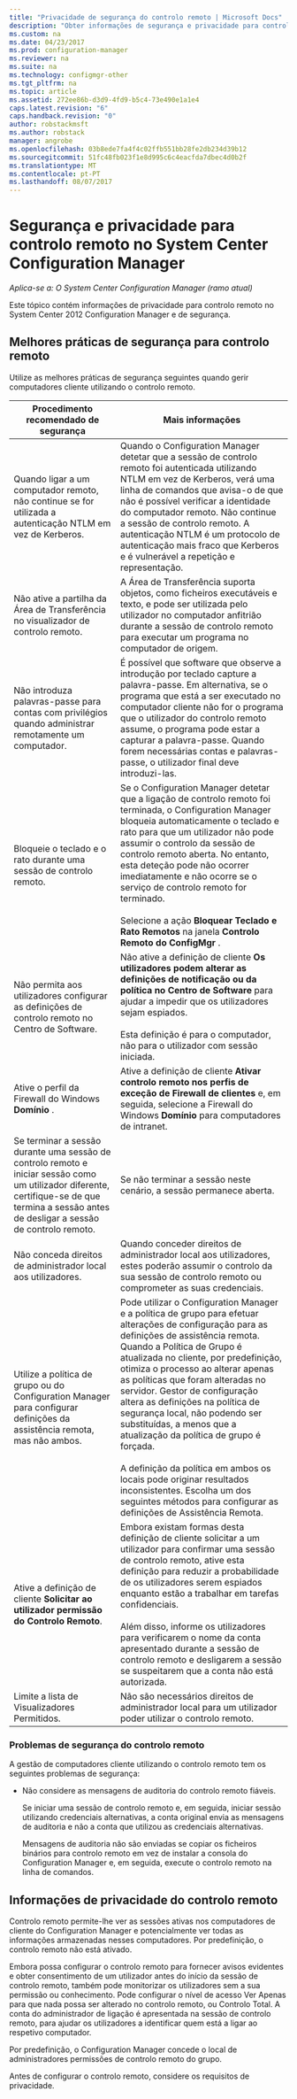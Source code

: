 ```yaml
---
title: "Privacidade de segurança do controlo remoto | Microsoft Docs"
description: "Obter informações de segurança e privacidade para controlo remoto no System Center Configuration Manager."
ms.custom: na
ms.date: 04/23/2017
ms.prod: configuration-manager
ms.reviewer: na
ms.suite: na
ms.technology: configmgr-other
ms.tgt_pltfrm: na
ms.topic: article
ms.assetid: 272ee86b-d3d9-4fd9-b5c4-73e490e1a1e4
caps.latest.revision: "6"
caps.handback.revision: "0"
author: robstackmsft
ms.author: robstack
manager: angrobe
ms.openlocfilehash: 03b8ede7fa4f4c02ffb551bb28fe2db234d39b12
ms.sourcegitcommit: 51fc48fb023f1e8d995c6c4eacfda7dbec4d0b2f
ms.translationtype: MT
ms.contentlocale: pt-PT
ms.lasthandoff: 08/07/2017
---
```

# <a name="security-and-privacy-for-remote-control-in-system-center-configuration-manager"></a>Segurança e privacidade para controlo remoto no System Center Configuration Manager

*Aplica-se a: O System Center Configuration Manager (ramo atual)*

Este tópico contém informações de privacidade para controlo remoto no System Center 2012 Configuration Manager e de segurança.  

##  <a name="BKMK_Security_HardwareInventory"></a> Melhores práticas de segurança para controlo remoto  
 Utilize as melhores práticas de segurança seguintes quando gerir computadores cliente utilizando o controlo remoto.  

|Procedimento recomendado de segurança|Mais informações|  
|----------------------------|----------------------|  
|Quando ligar a um computador remoto, não continue se for utilizada a autenticação NTLM em vez de Kerberos.|Quando o Configuration Manager detetar que a sessão de controlo remoto foi autenticada utilizando NTLM em vez de Kerberos, verá uma linha de comandos que avisa-o de que não é possível verificar a identidade do computador remoto. Não continue a sessão de controlo remoto. A autenticação NTLM é um protocolo de autenticação mais fraco que Kerberos e é vulnerável a repetição e representação.|  
|Não ative a partilha da Área de Transferência no visualizador de controlo remoto.|A Área de Transferência suporta objetos, como ficheiros executáveis e texto, e pode ser utilizada pelo utilizador no computador anfitrião durante a sessão de controlo remoto para executar um programa no computador de origem.|  
|Não introduza palavras-passe para contas com privilégios quando administrar remotamente um computador.|É possível que software que observe a introdução por teclado capture a palavra-passe. Em alternativa, se o programa que está a ser executado no computador cliente não for o programa que o utilizador do controlo remoto assume, o programa pode estar a capturar a palavra-passe. Quando forem necessárias contas e palavras-passe, o utilizador final deve introduzi-las.|  
|Bloqueie o teclado e o rato durante uma sessão de controlo remoto.|Se o Configuration Manager detetar que a ligação de controlo remoto foi terminada, o Configuration Manager bloqueia automaticamente o teclado e rato para que um utilizador não pode assumir o controlo da sessão de controlo remoto aberta. No entanto, esta deteção pode não ocorrer imediatamente e não ocorre se o serviço de controlo remoto for terminado.<br /><br /> Selecione a ação **Bloquear Teclado e Rato Remotos** na janela **Controlo Remoto do ConfigMgr** .|  
|Não permita aos utilizadores configurar as definições de controlo remoto no Centro de Software.|Não ative a definição de cliente **Os utilizadores podem alterar as definições de notificação ou da política no Centro de Software** para ajudar a impedir que os utilizadores sejam espiados.<br /><br /> Esta definição é para o computador, não para o utilizador com sessão iniciada.|  
|Ative o perfil da Firewall do Windows **Domínio** .|Ative a definição de cliente **Ativar controlo remoto nos perfis de exceção de Firewall de clientes** e, em seguida, selecione a Firewall do Windows **Domínio** para computadores de intranet.|  
|Se terminar a sessão durante uma sessão de controlo remoto e iniciar sessão como um utilizador diferente, certifique-se de que termina a sessão antes de desligar a sessão de controlo remoto.|Se não terminar a sessão neste cenário, a sessão permanece aberta.|  
|Não conceda direitos de administrador local aos utilizadores.|Quando conceder direitos de administrador local aos utilizadores, estes poderão assumir o controlo da sua sessão de controlo remoto ou comprometer as suas credenciais.|  
|Utilize a política de grupo ou do Configuration Manager para configurar definições da assistência remota, mas não ambos.|Pode utilizar o Configuration Manager e a política de grupo para efetuar alterações de configuração para as definições de assistência remota. Quando a Política de Grupo é atualizada no cliente, por predefinição, otimiza o processo ao alterar apenas as políticas que foram alteradas no servidor. Gestor de configuração altera as definições na política de segurança local, não podendo ser substituídas, a menos que a atualização da política de grupo é forçada.<br /><br /> A definição da política em ambos os locais pode originar resultados inconsistentes. Escolha um dos seguintes métodos para configurar as definições de Assistência Remota.|  
|Ative a definição de cliente **Solicitar ao utilizador permissão do Controlo Remoto**.|Embora existam formas desta definição de cliente solicitar a um utilizador para confirmar uma sessão de controlo remoto, ative esta definição para reduzir a probabilidade de os utilizadores serem espiados enquanto estão a trabalhar em tarefas confidenciais.<br /><br /> Além disso, informe os utilizadores para verificarem o nome da conta apresentado durante a sessão de controlo remoto e desligarem a sessão se suspeitarem que a conta não está autorizada.|  
|Limite a lista de Visualizadores Permitidos.|Não são necessários direitos de administrador local para um utilizador poder utilizar o controlo remoto.|  

### <a name="security-issues-for-remote-control"></a>Problemas de segurança do controlo remoto  
 A gestão de computadores cliente utilizando o controlo remoto tem os seguintes problemas de segurança:  

-   Não considere as mensagens de auditoria do controlo remoto fiáveis.  

     Se iniciar uma sessão de controlo remoto e, em seguida, iniciar sessão utilizando credenciais alternativas, a conta original envia as mensagens de auditoria e não a conta que utilizou as credenciais alternativas.  

     Mensagens de auditoria não são enviadas se copiar os ficheiros binários para controlo remoto em vez de instalar a consola do Configuration Manager e, em seguida, execute o controlo remoto na linha de comandos.  

##  <a name="BKMK_Privacy_HardwareInventory"></a> Informações de privacidade do controlo remoto  
 Controlo remoto permite-lhe ver as sessões ativas nos computadores de cliente do Configuration Manager e potencialmente ver todas as informações armazenadas nesses computadores. Por predefinição, o controlo remoto não está ativado.  

 Embora possa configurar o controlo remoto para fornecer avisos evidentes e obter consentimento de um utilizador antes do início da sessão de controlo remoto, também pode monitorizar os utilizadores sem a sua permissão ou conhecimento. Pode configurar o nível de acesso Ver Apenas para que nada possa ser alterado no controlo remoto, ou Controlo Total. A conta do administrador de ligação é apresentada na sessão de controlo remoto, para ajudar os utilizadores a identificar quem está a ligar ao respetivo computador.  

 Por predefinição, o Configuration Manager concede o local de administradores permissões de controlo remoto do grupo.  

 Antes de configurar o controlo remoto, considere os requisitos de privacidade.  
